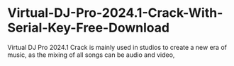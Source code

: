 # Virtual-DJ-Pro-2024.1-Crack-With-Serial-Key-Free-Download
Virtual DJ Pro 2024.1 Crack is mainly used in studios to create a new era of music, as the mixing of all songs can be audio and video,
